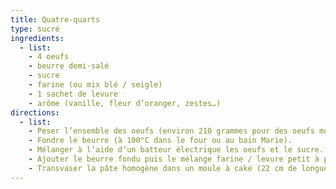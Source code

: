 ```yaml
---
title: Quatre-quarts
type: sucré
ingredients:
  - list:
    - 4 oeufs
    - beurre demi-salé
    - sucre
    - farine (ou mix blé / seigle)
    - 1 sachet de levure
    - arôme (vanille, fleur d’oranger, zestes…)
directions:
  - list:
    - Peser l’ensemble des oeufs (environ 210 grammes pour des oeufs moyens). Enlevez 30 grammes pour le beurre et le sucre.
    - Fondre le beurre (à 100°C dans le four ou au bain Marie).
    - Mélanger à l’aide d’un batteur électrique les oeufs et le sucre.
    - Ajouter le beurre fondu puis le mélange farine / levure petit à petit et l’arôme de votre choix.
    - Transvaser la pâte homogène dans un moule à cake (22 cm de longueur) préalablement beurré pendant 50 min à 160°C
---
```

